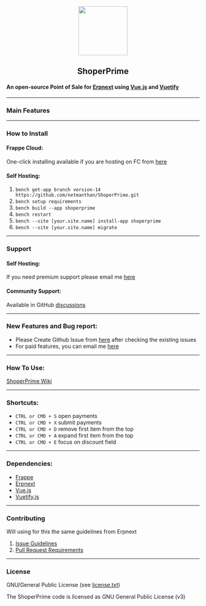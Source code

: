 <div align="center">
    <img src="https://www.netmanthan.com/files/svglogo.svg" height="128">
    <h2>ShoperPrime</h2>
</div>

#### An open-source Point of Sale for [Erpnext](https://github.com/frappe/erpnext) using [Vue.js](https://github.com/vuejs/vue) and [Vuetify](https://github.com/vuetifyjs/vuetify)

---

### Main Features

<!-- 


 -->

---

### How to Install

#### Frappe Cloud:

One-click installing available if you are hosting on FC from [here](https://frappecloud.com/marketplace/apps/shoperprime)

#### Self Hosting:

1. `bench get-app branch version-14 https://github.com/netmanthan/ShoperPrime.git`
2. `bench setup requirements`
3. `bench build --app shoperprime`
4. `bench restart`
5. `bench --site [your.site.name] install-app shoperprime`
6. `bench --site [your.site.name] migrate`

---

### Support


#### Self Hosting:

If you need premium support please email me [here](mailto:info@ShoperSolutions.com)

#### Community Support:

Available in GitHub [discussions](https://github.com/netmanthan/ShoperPrime/discussions)

---

### New Features and Bug report:

- Please Create Github Issue from [here](https://github.com/netmanthan/ShoperPrime/issues/new/choose) after checking the existing issues
- For paid features, you can email me [here](mailto:info@ShoperSolutions.com)

---

### How To Use:

[ShoperPrime Wiki](https://github.com/netmanthan/ShoperPrime/wiki)

---

### Shortcuts:

- `CTRL or CMD + S` open payments
- `CTRL or CMD + X` submit payments
- `CTRL or CMD + D` remove first item from the top
- `CTRL or CMD + A` expand first item from the top
- `CTRL or CMD + E` focus on discount field

---

### Dependencies:

- [Frappe](https://github.com/frappe/frappe)
- [Erpnext](https://github.com/frappe/erpnext)
- [Vue.js](https://github.com/vuejs/vue)
- [Vuetify.js](https://github.com/vuetifyjs/vuetify)

---

### Contributing

Will using for this the same guidelines from Erpnext

1. [Issue Guidelines](https://github.com/frappe/erpnext/wiki/Issue-Guidelines)
2. [Pull Request Requirements](https://github.com/frappe/erpnext/wiki/Contribution-Guidelines)

---

### License

GNU/General Public License (see [license.txt](https://github.com/netmanthan/ShoperPrime/blob/master/license.txt))

The ShoperPrime code is licensed as GNU General Public License (v3)
